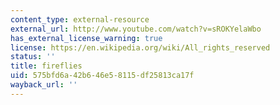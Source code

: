 ```yaml
---
content_type: external-resource
external_url: http://www.youtube.com/watch?v=sROKYelaWbo
has_external_license_warning: true
license: https://en.wikipedia.org/wiki/All_rights_reserved
status: ''
title: fireflies
uid: 575bfd6a-42b6-46e5-8115-df25813ca17f
wayback_url: ''
---
```

